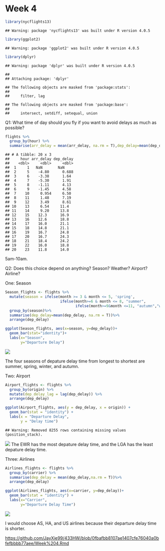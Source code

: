 Week 4
================

``` r
library(nycflights13)
```

    ## Warning: package 'nycflights13' was built under R version 4.0.5

``` r
library(ggplot2)
```

    ## Warning: package 'ggplot2' was built under R version 4.0.5

``` r
library(dplyr)
```

    ## Warning: package 'dplyr' was built under R version 4.0.5

    ## 
    ## Attaching package: 'dplyr'

    ## The following objects are masked from 'package:stats':
    ## 
    ##     filter, lag

    ## The following objects are masked from 'package:base':
    ## 
    ##     intersect, setdiff, setequal, union

Q1: What time of day should you fly if you want to avoid delays as much
as possible?

``` r
flights %>%
  group_by(hour) %>%
  summarise(arr_delay = mean(arr_delay, na.rm = T),dep_delay=mean(dep_delay, na.rm = T)) 
```

    ## # A tibble: 20 x 3
    ##     hour arr_delay dep_delay
    ##    <dbl>     <dbl>     <dbl>
    ##  1     1   NaN       NaN    
    ##  2     5    -4.80      0.688
    ##  3     6    -3.38      1.64 
    ##  4     7    -5.30      1.91 
    ##  5     8    -1.11      4.13 
    ##  6     9    -1.45      4.58 
    ##  7    10     0.954     6.50 
    ##  8    11     1.48      7.19 
    ##  9    12     3.49      8.61 
    ## 10    13     6.54     11.4  
    ## 11    14     9.20     13.8  
    ## 12    15    12.3      16.9  
    ## 13    16    12.6      18.8  
    ## 14    17    16.0      21.1  
    ## 15    18    14.8      21.1  
    ## 16    19    16.7      24.8  
    ## 17    20    16.7      24.3  
    ## 18    21    18.4      24.2  
    ## 19    22    16.0      18.8  
    ## 20    23    11.8      14.0

5am-10am.

Q2: Does this choice depend on anything? Season? Weather? Airport?
Airline?

One: Season

``` r
Season_flights <- flights %>%
  mutate(season = ifelse(month >= 3 & month <= 5, 'spring', 
                         ifelse(month>=6 & month <= 8, "summer",
                                ifelse(month>=9&month <=11, "autumn","winter"))))%>%
  group_by(season)%>%
  summarise(dep_delay=mean(dep_delay, na.rm = T))%>%
  arrange(dep_delay)

ggplot(Season_flights, aes(x=season, y=dep_delay))+
  geom_bar(stat="identity")+
  labs(x="Season",
       y="Departure Delay")
```

![](Week-4_files/figure-gfm/unnamed-chunk-3-1.png)<!-- -->

The four seasons of depature delay time from longest to shortest are
summer, spring, winter, and autumn.

Two: Airport

``` r
Airport_flights <- flights %>%
  group_by(origin) %>%
  mutate(dep_delay_lag = lag(dep_delay)) %>%
  arrange(dep_delay) 

ggplot(Airport_flights, aes(y = dep_delay, x = origin)) +
  geom_bar(stat = "identity") +
  labs(x = "Departure Delay",
       y = "Delay time")
```

    ## Warning: Removed 8255 rows containing missing values (position_stack).

![](Week-4_files/figure-gfm/unnamed-chunk-4-1.png)<!-- --> The EWR has
the most depature delay time, and the LGA has the least depature delay
time.

Three: Airlines

``` r
Airlines_flights <- flights %>%
  group_by(carrier) %>%
  summarise(dep_delay = mean(dep_delay,na.rm = T))%>%
  arrange(dep_delay)

ggplot(Airlines_flights, aes(x=carrier, y=dep_delay))+
  geom_bar(stat = "identity") +
  labs(x="Carrier",
       y="Departure Delay Time")
```

![](Week-4_files/figure-gfm/unnamed-chunk-5-1.png)<!-- -->

I would choose AS, HA, and US airlines because their departure delay
time is shorter.

<https://github.com/JayXie99/433HW/blob/0fbafbb8107ae1407cfe76040a0bfefbbbb77aee/Week%204.Rmd>
